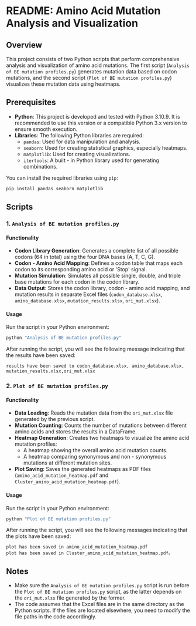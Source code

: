 # README: Amino Acid Mutation Analysis and Visualization

## Overview
This project consists of two Python scripts that perform comprehensive analysis and visualization of amino acid mutations. The first script (`Analysis of BE mutation profiles.py`) generates mutation data based on codon mutations, and the second script (`Plot of BE mutation profiles.py`) visualizes these mutation data using heatmaps.

## Prerequisites
- **Python**: This project is developed and tested with Python 3.10.9. It is recommended to use this version or a compatible Python 3.x version to ensure smooth execution.
- **Libraries**: The following Python libraries are required:
  - `pandas`: Used for data manipulation and analysis.
  - `seaborn`: Used for creating statistical graphics, especially heatmaps.
  - `matplotlib`: Used for creating visualizations.
  - `itertools`: A built - in Python library used for generating combinations.

You can install the required libraries using `pip`:
```bash
pip install pandas seaborn matplotlib
```

## Scripts

### 1. `Analysis of BE mutation profiles.py`
#### Functionality
- **Codon Library Generation**: Generates a complete list of all possible codons (64 in total) using the four DNA bases (A, T, C, G).
- **Codon - Amino Acid Mapping**: Defines a codon table that maps each codon to its corresponding amino acid or 'Stop' signal.
- **Mutation Simulation**: Simulates all possible single, double, and triple base mutations for each codon in the codon library.
- **Data Output**: Stores the codon library, codon - amino acid mapping, and mutation results in separate Excel files (`codon_database.xlsx`, `amino_database.xlsx`, `mutation_results.xlsx`, `ori_mut.xlsx`).

#### Usage
Run the script in your Python environment:
```bash
python "Analysis of BE mutation profiles.py"
```
After running the script, you will see the following message indicating that the results have been saved:
```
results have been saved to codon_database.xlsx, amino_database.xlsx, mutation_results.xlsx,ori_mut.xlsx
```

### 2. `Plot of BE mutation profiles.py`
#### Functionality
- **Data Loading**: Reads the mutation data from the `ori_mut.xlsx` file generated by the previous script.
- **Mutation Counting**: Counts the number of mutations between different amino acids and stores the results in a DataFrame.
- **Heatmap Generation**: Creates two heatmaps to visualize the amino acid mutation profiles:
  - A heatmap showing the overall amino acid mutation counts.
  - A heatmap comparing synonymous and non - synonymous mutations at different mutation sites.
- **Plot Saving**: Saves the generated heatmaps as PDF files (`amino_acid_mutation_heatmap.pdf` and `Cluster_amino_acid_mutation_heatmap.pdf`).

#### Usage
Run the script in your Python environment:
```bash
python "Plot of BE mutation profiles.py"
```
After running the script, you will see the following messages indicating that the plots have been saved:
```
plot has been saved in amino_acid_mutation_heatmap.pdf
plot has been saved in Cluster_amino_acid_mutation_heatmap.pdf。
```

## Notes
- Make sure the `Analysis of BE mutation profiles.py` script is run before the `Plot of BE mutation profiles.py` script, as the latter depends on the `ori_mut.xlsx` file generated by the former.
- The code assumes that the Excel files are in the same directory as the Python scripts. If the files are located elsewhere, you need to modify the file paths in the code accordingly.
